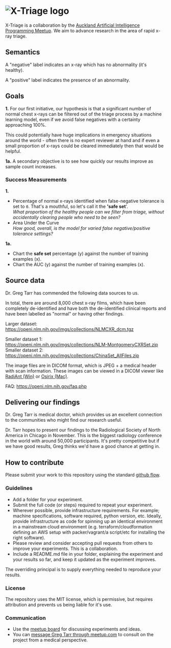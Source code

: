 # ![X-Triage logo](https://a-i-joe.github.io/auckland-ai-meetup-x-triage/X-Triage-banner.png "X-Triage (auckland-ai-meetup-x-triage)")

X-Triage is a collaboration by the [Auckland Artificial Intelligence Programming Meetup](https://www.meetup.com/Auckland-AI-Meetup/). We aim to advance research in the area of rapid x-ray triage.

## Semantics

A "negative" label indicates an x-ray which has no abnormality (it's healthy).

A "positive" label indicates the presence of an abnormality.

## Goals

**1.** For our first initiative, our hypothesis is that a significant number of normal chest x-rays can be filtered out of the triage process by a machine learning model, even if we avoid false negatives with a certainty approaching 100%. 

This could potentially have huge implications in emergency situations around the world - often there is no expert reviewer at hand and if even a small proportion of x-rays could be cleared immediately then that would be helpful.

**1a.** A secondary objective is to see how quickly our results improve as sample count increases.

### Success Measurements

**1.**

- Percentage of normal x-rays identified when false-negative tolerance is set to `0`. That's a mouthful, so let's call it the **'safe set**'.  
  *What proportion of the healthy people can we filter from triage, without accidentally clearing people who need to be seen?*
- Area Under the Curve  
  *How good, overall, is the model for varied false negative/positive tolerance settings?*

**1a.**

- Chart the **safe set** percentage (y) against the number of training examples (x).
- Chart the AUC (y) against the number of training examples (x).

## Source data

Dr. Greg Tarr has commended the following data sources to us.

In total, there are around 8,000 chest x-ray films, which have been completely de-identified and have both the de-identified clinical reports and have been labelled as "normal" or having other findings.

Larger dataset:  
https://openi.nlm.nih.gov/imgs/collections/NLMCXR_dcm.tgz

Smaller dataset 1:  
https://openi.nlm.nih.gov/imgs/collections/NLM-MontgomeryCXRSet.zip  
Smaller dataset 2:  
https://openi.nlm.nih.gov/imgs/collections/ChinaSet_AllFiles.zip

The image files are in DICOM format, which is JPEG + a medical header with scan information. These images can be viewed in a DICOM viewer like [RadiAnt (Win)](www.radiantviewer.com) or [Osirix (Mac)](www.osirix-viewer.com).

FAQ: https://openi.nlm.nih.gov/faq.php

## Delivering our findings

Dr. Greg Tarr is medical doctor, which provides us an excellent connection to the communities who might find our research useful.

Dr. Tarr hopes to present our findings to the Radiological Society of North America in Chicago in November. This is the biggest radiology conference in the world with around 50,000 participants. It's pretty competitive but if we have good results, Greg thinks we'd have a good chance at getting in.

## How to contribute

Please submit your work to this repository using the standard [github flow](https://guides.github.com/introduction/flow/).

### Guidelines

- Add a folder for your experiment.
- Submit the full code (or steps) required to repeat your experiment.
- Wherever possible, provide infrastructure requirements. For example; machine specifications, software required, python version, etc. Ideally, provide infrastructure as code for spinning up an identical environment in a mainstream cloud environment (e.g. terraform/cloudformation defining an AWS setup with packer/vagrant/a script/etc for installing the right software).
- Please review and consider accepting pull requests from others to improve your experiments. This is a collaboration.
- Include a README.md file in your folder, explaining the experiment and your results so far, and keep it updated as the experiment improves.

The overriding principal is to supply everything needed to reproduce your results.

### License

The repository uses the MIT license, which is permissive, but requires attribution and prevents us being liable for it's use.

### Communication

- Use the [meetup board](https://www.meetup.com/Auckland-AI-Meetup/messages/boards/) for discussing experiments and ideas.
- You can [message Greg Tarr through meetup.com](https://www.meetup.com/Auckland-AI-Meetup/members/115831142/) to consult on the project from a medical perspective.
